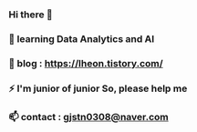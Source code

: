 ### Hi there 👋
### 🌱 learning Data Analytics and AI
### 🌱 blog : https://lheon.tistory.com/
### ⚡ I'm junior of junior So, please help me
### 📫 contact : gjstn0308@naver.com
<!--
**heonsooo/heonsooo** is a ✨ _special_ ✨ repository because its `README.md` (this file) appears on your GitHub profile.

Here are some ideas to get you started:

- 🔭 I’m currently working on ...
- 🌱 I’m currently learning ...
- 👯 I’m looking to collaborate on ...
- 🤔 I’m looking for help with ...
- 💬 Ask me about ...
-  How to reach me: ...
- 😄 Pronouns: ...
- ⚡ Fun fact: ...
-->
